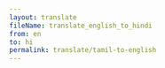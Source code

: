 ```yaml
--- 
layout: translate 
fileName: translate_english_to_hindi 
from: en
to: hi 
permalink: translate/tamil-to-english
---
```

